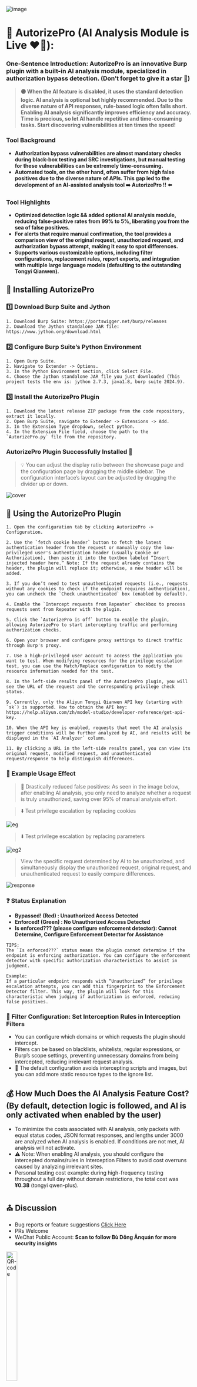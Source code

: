 ![image](https://github.com/user-attachments/assets/e61f8069-f775-419d-b020-37d0f0ee1227)

# 🧿 AutorizePro (AI Analysis Module is Live ❤️‍🔥):  
### One-Sentence Introduction: AutorizePro is an innovative Burp plugin with a built-in AI analysis module, specialized in authorization bypass detection. (Don’t forget to give it a star 🌟)

> **🟣️ When the AI feature is disabled, it uses the standard detection logic. AI analysis is optional but highly recommended. Due to the diverse nature of API responses, rule-based logic often falls short. Enabling AI analysis significantly improves efficiency and accuracy. Time is precious, so let AI handle repetitive and time-consuming tasks. Start discovering vulnerabilities at ten times the speed!**

### Tool Background
- **Authorization bypass vulnerabilities are almost mandatory checks during black-box testing and SRC investigations, but manual testing for these vulnerabilities can be extremely time-consuming.**
- **Automated tools, on the other hand, often suffer from high false positives due to the diverse nature of APIs. This gap led to the development of an AI-assisted analysis tool ➡️ AutorizePro !! ⬅️**

### Tool Highlights
- **Optimized detection logic && added optional AI analysis module, reducing false-positive rates from 99% to 5%, liberating you from the sea of false positives.**
- **For alerts that require manual confirmation, the tool provides a comparison view of the original request, unauthorized request, and authorization bypass attempt, making it easy to spot differences.**
- **Supports various customizable options, including filter configurations, replacement rules, report exports, and integration with multiple large language models (defaulting to the outstanding Tongyi Qianwen).**

## 🔧 Installing AutorizePro
### 1️⃣ Download Burp Suite and Jython

    1. Download Burp Suite: https://portswigger.net/burp/releases
    2. Download the Jython standalone JAR file: https://www.jython.org/download.html

### 2️⃣ Configure Burp Suite’s Python Environment

	1. Open Burp Suite.
	2. Navigate to Extender -> Options.
	3. In the Python Environment section, click Select File.
	4. Choose the Jython standalone JAR file you just downloaded (This project tests the env is: jython 2.7.3, java1.8, burp suite 2024.9).

### 3️⃣ Install the AutorizePro Plugin
	1. Download the latest release ZIP package from the code repository, extract it locally.
    2. Open Burp Suite, navigate to Extender -> Extensions -> Add.
    3. In the Extension Type dropdown, select python.
    4. In the Extension File field, choose the path to the `AutorizePro.py` file from the repository.

### AutorizePro Plugin Successfully Installed 🎉
> 💡 You can adjust the display ratio between the showcase page and the configuration page by dragging the middle sidebar. The configuration interface’s layout can be adjusted by dragging the divider up or down.

![cover](imgs/cover.png)

## 🔫 Using the AutorizePro Plugin
    1. Open the configuration tab by clicking AutorizePro -> Configuration.

    2. Use the `fetch cookie header` button to fetch the latest authentication header from the request or manually copy the low-privileged user's authentication header (usually Cookie or Authorization), then paste it into the textbox labeled “Insert injected header here.” Note: If the request already contains the header, the plugin will replace it; otherwise, a new header will be added.

    3. If you don’t need to test unauthenticated requests (i.e., requests without any cookies to check if the endpoint requires authentication), you can uncheck the `Check unauthenticated` box (enabled by default).

    4. Enable the `Intercept requests from Repeater` checkbox to process requests sent from Repeater with the plugin.

    5. Click the `AutorizePro is off` button to enable the plugin, allowing AutorizePro to start intercepting traffic and performing authorization checks.

    6. Open your browser and configure proxy settings to direct traffic through Burp's proxy.

    7. Use a high-privileged user account to access the application you want to test. When modifying resources for the privilege escalation test, you can use the Match/Replace configuration to modify the resource information needed for the test.

    8. In the left-side results panel of the AutorizePro plugin, you will see the URL of the request and the corresponding privilege check status.

    9. Currently, only the Aliyun Tongyi Qianwen API key (starting with `sk`) is supported. How to obtain the API key: https://help.aliyun.com/zh/model-studio/developer-reference/get-api-key.

    10. When the API key is enabled, requests that meet the AI analysis trigger conditions will be further analyzed by AI, and results will be displayed in the `AI Analyzer` column.

    11. By clicking a URL in the left-side results panel, you can view its original request, modified request, and unauthenticated request/response to help distinguish differences.

### 🌠 Example Usage Effect
> 🌟 Drastically reduced false positives: As seen in the image below, after enabling AI analysis, you only need to analyze whether a request is truly unauthorized, saving over 95% of manual analysis effort.

> ⬇️ Test privilege escalation by replacing cookies

![eg](imgs/eg.png)

> ⬇️ Test privilege escalation by replacing parameters

![eg2](imgs/eg2_en.png)

> View the specific request determined by AI to be unauthorized, and simultaneously display the unauthorized request, original request, and unauthenticated request to easily compare differences.

![response](imgs/response.png)

### ❓ Status Explanation
- **Bypassed! (Red) : Unauthorized Access Detected**
- **Enforced! (Green) : No Unauthorized Access Detected**
- **Is enforced??? (please configure enforcement detector): Cannot Determine, Configure Enforcement Detector for Assistance**

```angular2html
TIPS:
The `Is enforced???` status means the plugin cannot determine if the endpoint is enforcing authorization. You can configure the enforcement detector with specific authorization characteristics to assist in judgment.

Example:
If a particular endpoint responds with “Unauthorized” for privilege escalation attempts, you can add this fingerprint to the Enforcement Detector filter. This way, the plugin will look for this characteristic when judging if authorization is enforced, reducing false positives.
```

### 🚰 Filter Configuration: Set Interception Rules in Interception Filters

- You can configure which domains or which requests the plugin should intercept.
- Filters can be based on blacklists, whitelists, regular expressions, or Burp’s scope settings, preventing unnecessary domains from being intercepted, reducing irrelevant request analysis.
- 🌟 The default configuration avoids intercepting scripts and images, but you can add more static resource types to the ignore list.

## 💰 How Much Does the AI Analysis Feature Cost? (By default, detection logic is followed, and AI is only activated when enabled by the user)
- To minimize the costs associated with AI analysis, only packets with equal status codes, JSON format responses, and lengths under 3000 are analyzed when AI analysis is enabled. If conditions are not met, AI analysis will not activate.  
- ⚠️ Note: When enabling AI analysis, you should configure the intercepted domains/rules in Interception Filters to avoid cost overruns caused by analyzing irrelevant sites.
- Personal testing cost example: during high-frequency testing throughout a full day without domain restrictions, the total cost was **¥0.38** (tongyi qwen-plus).


## ⛪ Discussion
* Bug reports or feature suggestions [Click Here](https://github.com/sule01u/AutorizePro/issues)
* PRs Welcome
* WeChat Public Account: **Scan to follow Bù Dǒng Ānquán for more security insights**
<p>
    <img alt="QR-code" src="https://suleo.wang/img/mine.png" width="30%" height="30%" style="max-width:20%;">
</p>

## 🤗 Acknowledgments
**This product is developed based on the [Autorize](https://github.com/Quitten/Autorize) plugin. Thanks to Barak Tawily.**

## 📑 Licenses

The following disclaimer is added in addition to the original agreement. If there is a conflict with the original agreement, the disclaimer takes precedence.

<u>When using this tool for detection, you must ensure that the behavior complies with local laws and regulations, and you have obtained sufficient authorization. Unauthorized penetration testing is prohibited. Unauthorized penetration testing after secondary development is also prohibited.

If any illegal activity occurs during the use of this tool, you will be solely responsible for the consequences. The developer will not bear any legal or joint liability.</u>

Before using this tool, you must carefully read and fully understand the terms. Limitations, disclaimers, or other clauses involving significant rights and interests may be highlighted with bold or underlined text to draw your attention. Unless you have fully read, understood, and accepted all the terms of this agreement, please do not use this tool. Your use or any other express or implied acceptance of this agreement means you have read and agreed to be bound by its terms.
